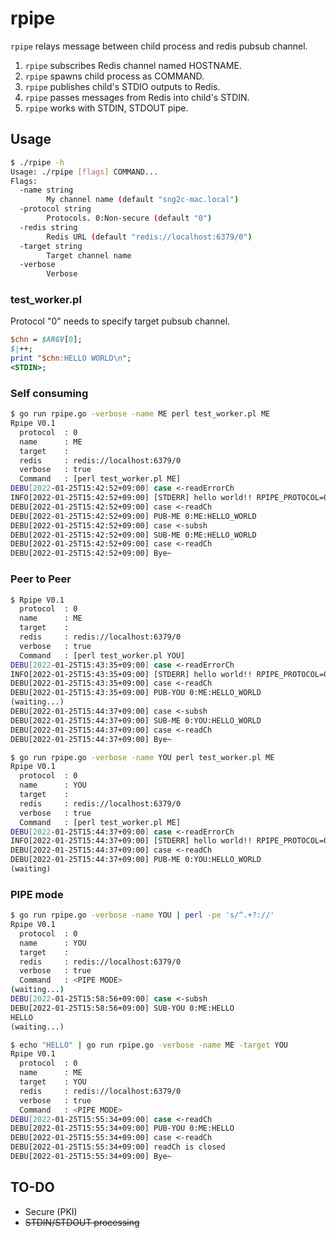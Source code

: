 # rpipe

`rpipe` relays message between child process and redis pubsub channel.

1. `rpipe` subscribes Redis channel named HOSTNAME.
2. `rpipe` spawns child process as COMMAND.
3. `rpipe` publishes child's STDIO outputs to Redis.
4. `rpipe` passes messages from Redis into child's STDIN. 
5. `rpipe` works with STDIN, STDOUT pipe.

## Usage

```bash
$ ./rpipe -h
Usage: ./rpipe [flags] COMMAND...
Flags:
  -name string
        My channel name (default "sng2c-mac.local")
  -protocol string
        Protocols. 0:Non-secure (default "0")
  -redis string
        Redis URL (default "redis://localhost:6379/0")
  -target string
        Target channel name
  -verbose
        Verbose
```

### test_worker.pl
Protocol "0" needs to specify target pubsub channel.
```perl
$chn = $ARGV[0];
$|++;
print "$chn:HELLO WORLD\n";
<STDIN>;
```

### Self consuming
```bash
$ go run rpipe.go -verbose -name ME perl test_worker.pl ME
Rpipe V0.1
  protocol  : 0
  name      : ME
  target    : 
  redis     : redis://localhost:6379/0
  verbose   : true
  Command   : [perl test_worker.pl ME]
DEBU[2022-01-25T15:42:52+09:00] case <-readErrorCh                           
INFO[2022-01-25T15:42:52+09:00] [STDERR] hello world!! RPIPE_PROTOCOL=0      
DEBU[2022-01-25T15:42:52+09:00] case <-readCh                                
DEBU[2022-01-25T15:42:52+09:00] PUB-ME 0:ME:HELLO_WORLD                      
DEBU[2022-01-25T15:42:52+09:00] case <-subsh                                 
DEBU[2022-01-25T15:42:52+09:00] SUB-ME 0:ME:HELLO_WORLD                      
DEBU[2022-01-25T15:42:52+09:00] case <-readCh                                
DEBU[2022-01-25T15:42:52+09:00] Bye~    
```

### Peer to Peer
```bash
$ Rpipe V0.1
  protocol  : 0
  name      : ME
  target    : 
  redis     : redis://localhost:6379/0
  verbose   : true
  Command   : [perl test_worker.pl YOU]
DEBU[2022-01-25T15:43:35+09:00] case <-readErrorCh                           
INFO[2022-01-25T15:43:35+09:00] [STDERR] hello world!! RPIPE_PROTOCOL=0      
DEBU[2022-01-25T15:43:35+09:00] case <-readCh                                
DEBU[2022-01-25T15:43:35+09:00] PUB-YOU 0:ME:HELLO_WORLD  
(waiting...)
DEBU[2022-01-25T15:44:37+09:00] case <-subsh                                 
DEBU[2022-01-25T15:44:37+09:00] SUB-ME 0:YOU:HELLO_WORLD                     
DEBU[2022-01-25T15:44:37+09:00] case <-readCh                                
DEBU[2022-01-25T15:44:37+09:00] Bye~   
```
```bash
$ go run rpipe.go -verbose -name YOU perl test_worker.pl ME
Rpipe V0.1
  protocol  : 0
  name      : YOU
  target    : 
  redis     : redis://localhost:6379/0
  verbose   : true
  Command   : [perl test_worker.pl ME]
DEBU[2022-01-25T15:44:37+09:00] case <-readErrorCh                           
INFO[2022-01-25T15:44:37+09:00] [STDERR] hello world!! RPIPE_PROTOCOL=0      
DEBU[2022-01-25T15:44:37+09:00] case <-readCh                                
DEBU[2022-01-25T15:44:37+09:00] PUB-ME 0:YOU:HELLO_WORLD  
(waiting)
```

### PIPE mode
```bash
$ go run rpipe.go -verbose -name YOU | perl -pe 's/^.+?://'
Rpipe V0.1
  protocol  : 0
  name      : YOU
  target    : 
  redis     : redis://localhost:6379/0
  verbose   : true
  Command   : <PIPE MODE>
(waiting...)
DEBU[2022-01-25T15:58:56+09:00] case <-subsh                                 
DEBU[2022-01-25T15:58:56+09:00] SUB-YOU 0:ME:HELLO                           
HELLO
(waiting...)
```

```bash
$ echo "HELLO" | go run rpipe.go -verbose -name ME -target YOU
Rpipe V0.1
  protocol  : 0
  name      : ME
  target    : YOU
  redis     : redis://localhost:6379/0
  verbose   : true
  Command   : <PIPE MODE>
DEBU[2022-01-25T15:55:34+09:00] case <-readCh                                
DEBU[2022-01-25T15:55:34+09:00] PUB-YOU 0:ME:HELLO                           
DEBU[2022-01-25T15:55:34+09:00] case <-readCh                                
DEBU[2022-01-25T15:55:34+09:00] readCh is closed                             
DEBU[2022-01-25T15:55:34+09:00] Bye~
```

## TO-DO
* Secure (PKI)
* ~~STDIN/STDOUT processing~~
